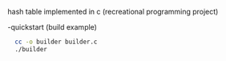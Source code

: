 hash table implemented in c (recreational programming project)

-quickstart (build example)
```bash
  cc -o builder builder.c
  ./builder
```
